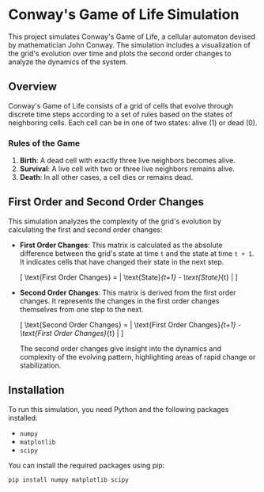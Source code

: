 # Conway's Game of Life Simulation

This project simulates Conway's Game of Life, a cellular automaton devised by mathematician John Conway. The simulation includes a visualization of the grid's evolution over time and plots the second order changes to analyze the dynamics of the system.

## Overview

Conway's Game of Life consists of a grid of cells that evolve through discrete time steps according to a set of rules based on the states of neighboring cells. Each cell can be in one of two states: alive (1) or dead (0).

### Rules of the Game

1. **Birth**: A dead cell with exactly three live neighbors becomes alive.
2. **Survival**: A live cell with two or three live neighbors remains alive.
3. **Death**: In all other cases, a cell dies or remains dead.

## First Order and Second Order Changes

This simulation analyzes the complexity of the grid's evolution by calculating the first and second order changes:

- **First Order Changes**: This matrix is calculated as the absolute difference between the grid's state at time `t` and the state at time `t + 1`. It indicates cells that have changed their state in the next step.

  \[
  \text{First Order Changes} = | \text{State}_{t+1} - \text{State}_{t} |
  \]

- **Second Order Changes**: This matrix is derived from the first order changes. It represents the changes in the first order changes themselves from one step to the next.

  \[
  \text{Second Order Changes} = | \text{First Order Changes}_{t+1} - \text{First Order Changes}_{t} |
  \]

  The second order changes give insight into the dynamics and complexity of the evolving pattern, highlighting areas of rapid change or stabilization.

## Installation

To run this simulation, you need Python and the following packages installed:

- `numpy`
- `matplotlib`
- `scipy`

You can install the required packages using pip:

```bash
pip install numpy matplotlib scipy
